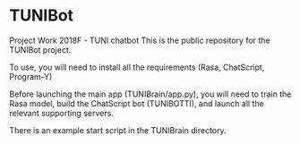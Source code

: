 # TUNIBot
Project Work 2018F - TUNI chatbot
This is the public repository for the TUNIBot project.

To use, you will need to install all the requirements (Rasa, ChatScript, Program-Y)

Before launching the main app (TUNIBrain/app.py), you will need to train the Rasa 
model, build the ChatScript bot (TUNIBOTTI), and launch all the relevant supporting 
servers. 

There is an example start script in the TUNIBrain directory.
